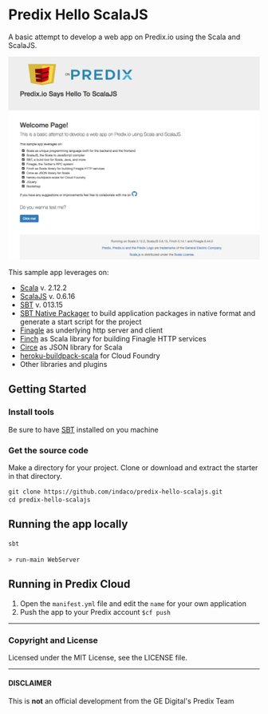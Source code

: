 # Predix Hello ScalaJS

A basic attempt to develop a web app on Predix.io using the Scala and ScalaJS.

![alt text][logo]


This sample app leverages on:

- [Scala](http://scala-lang.org/) v. 2.12.2
- [ScalaJS](https://www.scala-js.org/) v. 0.6.16
- [SBT](http://www.scala-sbt.org/) v. 013.15
- [SBT Native Packager](https://github.com/sbt/sbt-native-packager) to build application packages in native format and generate a start script for the project
- [Finagle](https://twitter.github.io/finagle/) as underlying http server and client
- [Finch](https://finagle.github.io/finch/) as Scala library for building Finagle HTTP services
- [Circe](https://circe.github.io/circe/) as JSON library for Scala
- [heroku-buildpack-scala](https://github.com/heroku/heroku-buildpack-scala) for Cloud Foundry
- Other libraries and plugins

## Getting Started

### Install tools
Be sure to have [SBT](http://www.scala-sbt.org/) installed on you machine

### Get the source code

Make a directory for your project. Clone or download and extract the starter in that directory.

```
git clone https://github.com/indaco/predix-hello-scalajs.git
cd predix-hello-scalajs
```

## Running the app locally

```
sbt

> run-main WebServer
```

## Running in Predix Cloud

1. Open the `manifest.yml` file and edit the `name` for your own application
2. Push the app to your Predix account `$cf push`

- - -

### Copyright and License

Licensed under the MIT License, see the LICENSE file.

- - -

#### DISCLAIMER

This is **not** an official development from the GE Digital's Predix Team

[logo]: screenshot.png "App Screenshot"
